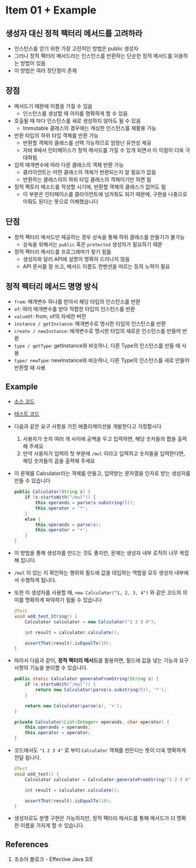 # Item 01 + Example

## 생성자 대신 정적 팩터리 메서드를 고려하라

- 인스턴스를 얻기 위한 가장 고전적인 방법은 public 생성자
- 그러나 정적 팩터리 메서드라는 인스턴스를 반환하는 단순한 정적 메서드를 이용하는 방법이 있음
- 이 방법은 여러 장단점이 존재

## 장점

- 메서드기 때문에 이름을 가질 수 있음
  - 인스턴스를 생성할 때 의미를 명확하게 할 수 있음
- 호출될 때 마다 인스턴스를 새로 생성하지 않아도 될 수 있음
  - Immutable 클래스의 경우에는 캐싱한 인스턴스를 재활용 가능
- 반환 타입의 하위 타입 객체를 반환 가능
  - 반환할 객체의 클래스를 선택 가능하므로 엄청난 유연성 제공
  - 자바 8에서 인터페이스가 정적 메서드를 가질 수 있게 되면서 이 이점이 더욱 극대화됨
- 입력 매개변수에 따라 다른 클래스의 객체 반환 가능
  - 클라이언트는 어떤 클래스의 객체가 반환되는지 알 필요가 없음
  - 반환하는 클래스의의 하위 타입 클래스의 객체이기만 하면 됨
- 정적 팩토리 메소드를 작성할 시기에, 반환할 객체의 클래스가 없어도 됨
  - 이 부분은 인터페이스를 클라이언트에 넘겨줘도 되기 때문에, 구현을 나중으로 미뤄도 된다는 뜻으로 이해했습니다

## 단점

- 정적 팩터리 메서드만 제공하는 경우 상속을 통해 하위 클래스를 만들기가 불가능
  - 상속을 위해서는 `public` 혹은 `protected` 생성자가 필요하기 때문
- 정적 팩터리 메서드를 프로그래머가 찾기 힘듦
  - 생성자와 달리 API에 설명이 명확히 드러나지 않음
  - API 문서를 잘 쓰고, 메서드 이름도 컨벤션을 따르는 등의 노력이 필요

## 정적 팩터리 메서드 명명 방식

- `from`: 매개변수 하나를 받아서 해당 타입의 인스턴스를 반환
- `of`: 여러 매개변수를 받아 적합한 타입의 인스턴스를 반환
- `valueOf`: from, of의 자세한 버전
- `instance / getInstance`: 매개변수로 명시한 타입의 인스턴스를 반환
- `create / newInstance`: 매개변수로 명시한 타입의 새로운 인스턴스를 만들어 반환
- `type / getType`: getInstance와 비슷하나, 다른 Type의 인스턴스를 만들 때 사용
- `type/ newType`: newInstance와 비슷하나, 다른 Type의 인스턴스를 새로 만들어 반환할 때 사용

## Example

- [소스 코드](https://github.com/sinclairr08/2023-Effective-Java-Study/blob/main/sinclairr08/src/main/java/org/adtado/sinclairr/effective/item01/Calculator.java)

- [테스트 코드](https://github.com/sinclairr08/2023-Effective-Java-Study/blob/main/sinclairr08/src/test/java/org/adtado/sinclairr/effective/item01/CalculatorTest.java)

- 다음과 같은 요구 사항을 가진 애플리케이션을 개발한다고 가정합시다

  1. 사용자가 숫자 여러 개 사이에 공백을 두고 입력하면, 해당 숫자들의 합을 출력해 주세요
  2. 만약 사용자가 입력의 첫 부분에 `/mul` 이라고 입력하고 숫자들을 입력한다면, 해당 숫자들의 곱을 출력해 주세요

- 이 문제를 Calculator라는 객체를 만들고, 입력받는 문자열을 인자로 받는 생성자를 만들 수 있습니다
  ```java
  public Calculator(String s) {
      if (s.startsWith("/mul")) {
          this.operands = parse(s.substring(5));
          this.operator = '*';
      }
      else {
          this.operands = parse(s);
          this.operator = '+';
      }
  }
  ```
- 이 방법을 통해 생성자를 만드는 것도 좋지만, 문제는 생성자 내부 로직이 너무 복잡해 집니다.

- `/mul` 이 있는 지 확인하는 행위와 필드에 값을 대입하는 역할을 모두 생성자 내부에서 수행하게 됩니다.

- 또한 이 생성자를 사용할 때, `new Calculator("1, 2, 3, 4")` 와 같은 코드의 의미를 명확하게 파악하기 힘들 수 있습니다

  ```java
  @Test
  void add_test_String() {
      Calculator calculator = new Calculator("1 2 3 4");

      int result = calculator.calculate();

      assertThat(result).isEqualTo(10);
  }
  ```

- 따라서 다음과 같이, **정적 팩터리 메서드**를 활용하면, 필드에 값을 넣는 기능과 요구사항의 기능을 분리할 수 있습니다.

  ```java
  public static Calculator generateFromString(String s) {
      if (s.startsWith("/mul")) {
          return new Calculator(parse(s.substring(5)), '*');
      }

      return new Calculator(parse(s), '+');
  }

  private Calculator(List<Integer> operands, char operator) {
      this.operands = operands;
      this.operator = operator;
  }

  ```

- 코드에서도 `"1 2 3 4"` 로 부터 `Calculator` 객체를 만든다는 뜻이 더욱 명확하게 전달 됩니다.

  ```java
  @Test
  void add_test() {
      Calculator calculator = Calculator.generateFromString("1 2 3 4");

      int result = calculator.calculate();

      assertThat(result).isEqualTo(10);
  }
  ```

- 생성자로도 분명 구현은 가능하지만, 정적 팩터리 메서드를 통해 메서드가 더 명확한 이름을 가지게 할 수 있습니다.

## References

1. 조슈아 블로크 - Effective Java 3/E
